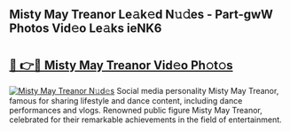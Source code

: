 ## Misty May Treanor Le𝚊k𝚎d N𝚞𝚍es - Part-gwW Photos Vid𝚎o Le𝚊ks ieNK6

# <h2><a href="http://fbdho9.evod.top/?m=Misty+May+Treanor">🔗 👉🔴 Misty May Treanor Vid𝚎o Ph𝚘t𝚘s</a></h2>

[![Misty May Treanor N𝚞d𝚎s](https://i.imgur.com/8V9OHl7.gif)](http://fbdho9.evod.top/?m=Misty+May+Treanor)
Social media personality Misty May Treanor, famous for sharing lifestyle and dance content, including dance performances and vlogs. Renowned public figure Misty May Treanor, celebrated for their remarkable achievements in the field of entertainment. 
